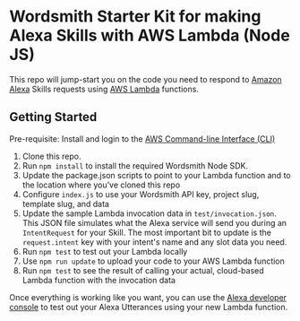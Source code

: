 # Wordsmith Starter Kit for making Alexa Skills with AWS Lambda (Node JS)
This repo will jump-start you on the code you need to respond to [Amazon Alexa](https://developer.amazon.com/alexa) Skills requests using [AWS Lambda](https://aws.amazon.com/lambda/) functions.

## Getting Started
Pre-requisite: Install and login to the [AWS Command-line Interface (CLI)](https://aws.amazon.com/cli/)

1. Clone this repo.
2. Run `npm install` to install the required Wordsmith Node SDK.
3. Update the package.json scripts to point to your Lambda function and to the location where you've cloned this repo
4. Configure `index.js` to use your Wordsmith API key, project slug, template slug, and data
5. Update the sample Lambda invocation data in `test/invocation.json`. This JSON file simulates what the Alexa service will send you during an `IntentRequest` for your Skill. The most important bit to update is the `request.intent` key with your intent's name and any slot data you need.
6. Run `npm test` to test out your Lambda locally
7. Use `npm run update` to upload your code to your AWS Lambda function
8. Run `npm test` to see the result of calling your actual, cloud-based Lambda function with the invocation data

Once everything is working like you want, you can use the [Alexa developer console](https://developer.amazon.com/alexa) to test out your Alexa Utterances using your new Lambda function.
